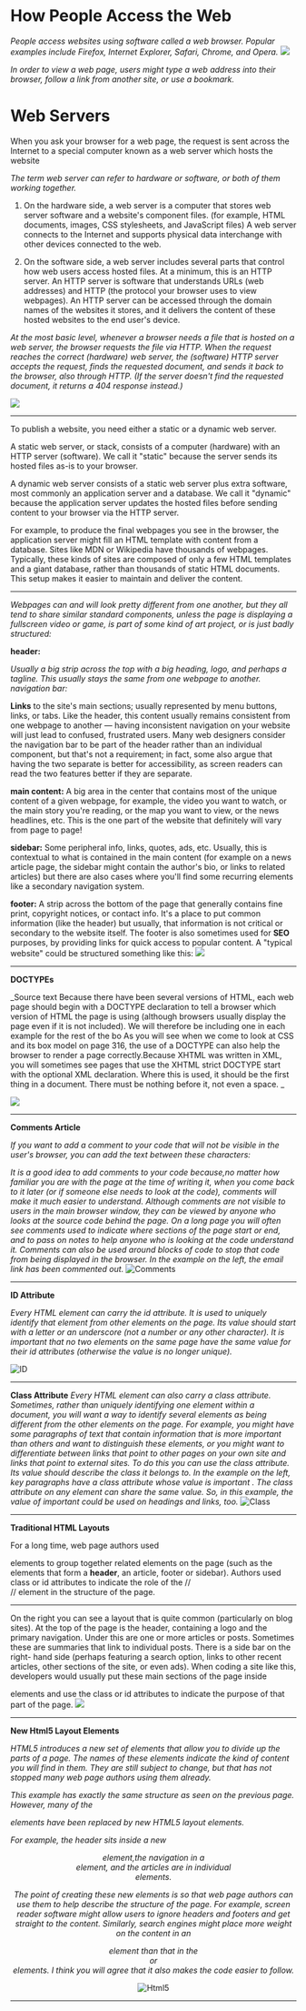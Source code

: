 # How People Access the Web
_People access websites using software called a web browser. Popular examples include Firefox, Internet Explorer, Safari, Chrome, and Opera._
![](https://mqalaat.net/images/8/8b/%D8%A7%D9%81%D8%B6%D9%84_%D9%85%D8%AA%D8%B5%D9%81%D8%AD%D8%A7%D8%AA_%D9%84%D9%84%D9%83%D9%85%D8%A8%D9%8A%D9%88%D8%AA%D8%B1.jpg)
<br/>

_In order to view a web page, users might type a web address
into their browser, follow a link from another site, or use a
bookmark._

# Web Servers
When you ask your browser for a web page, the request is sent across the Internet to a special computer known as a web server which hosts the website

_The term web server can refer to hardware or software, or both of them working together._

1. On the hardware side, a web server is a computer that stores web server software and a website's component files. (for example, HTML documents, images, CSS stylesheets, and JavaScript files) A web server connects to the Internet 
and supports physical data interchange with other devices connected to the web.

2. On the software side, a web server includes several parts that control how web users access hosted files. At a minimum, this is an HTTP server. An HTTP server is software that understands URLs (web addresses) and HTTP (the protocol your browser uses to view webpages). An HTTP server can be accessed through the domain names of the websites it stores, and it delivers the content of these hosted websites to the end user's device.

_At the most basic level, whenever a browser needs a file that is hosted on a web server, the browser requests the file via HTTP. When the request reaches the correct (hardware) web server, the (software) HTTP server accepts the request, finds the requested document, and sends it back to the browser, also through HTTP. (If the server doesn't find the requested document, it returns a 404 response instead.)_

![](https://developer.mozilla.org/en-US/docs/Learn/Common_questions/What_is_a_web_server/web-server.svg)

***
To publish a website, you need either a static or a dynamic web server.

A static web server, or stack, consists of a computer (hardware) with an HTTP server (software). We call it "static" because the server sends its hosted files as-is to your browser.

A dynamic web server consists of a static web server plus extra software, most commonly an application server and a database. We call it "dynamic" because the application server updates the hosted files before sending content to your browser via the HTTP server.

For example, to produce the final webpages you see in the browser, the application server might fill an HTML template with content from a database. Sites like MDN or Wikipedia have thousands of webpages. Typically, these kinds of sites are composed of only a few HTML templates and a giant database, rather than thousands of static HTML documents. This setup makes it easier to maintain and deliver the content.
 ***


 _Webpages can and will look pretty different from one another, but they all tend to share similar standard components, unless the page is displaying a fullscreen video or game, is part of some kind of art project, or is just badly structured:_

**header:**

_Usually a big strip across the top with a big heading, logo, and perhaps a tagline. This usually stays the same from one webpage to another.
navigation bar:_

**Links** to the site's main sections; usually represented by menu buttons, links, or tabs. Like the header, this content usually remains consistent from one webpage to another — having inconsistent navigation on your website will just lead to confused, frustrated users. Many web designers consider the navigation bar to be part of the header rather than an individual component, but that's not a requirement; in fact, some also argue that having the two separate is better for accessibility, as screen readers can read the two features better if they are separate.

**main content:**
A big area in the center that contains most of the unique content of a given webpage, for example, the video you want to watch, or the main story you're reading, or the map you want to view, or the news headlines, etc. This is the one part of the website that definitely will vary from page to page!

**sidebar:**
Some peripheral info, links, quotes, ads, etc. Usually, this is contextual to what is contained in the main content (for example on a news article page, the sidebar might contain the author's bio, or links to related articles) but there are also cases where you'll find some recurring elements like a secondary navigation system.

**footer:**
A strip across the bottom of the page that generally contains fine print, copyright notices, or contact info. It's a place to put common information (like the header) but usually, that information is not critical or secondary to the website itself. The footer is also sometimes used for **SEO** purposes, by providing links for quick access to popular content.
A "typical website" could be structured something like this:
![](https://developer.mozilla.org/en-US/docs/Learn/HTML/Introduction_to_HTML/Document_and_website_structure/sample-website.png)

***
**DOCTYPEs** 

_Source text Because there have been several versions of HTML, each web page should begin with a DOCTYPE declaration to tell a browser which version of HTML the page is using (although browsers usually display the page even if it is not included). We will therefore be including one in each example for the rest of the bo As you will see when we come to look at CSS and its box model on
page 316, the use of a DOCTYPE can also help the browser to render a page correctly.Because XHTML was written in XML, you will sometimes see pages that use the XHTML strict DOCTYPE start with the optional XML declaration.
Where this is used, it should be the first thing in a document. There must be nothing before it, not even a space. _
 
![](https://i.ibb.co/4fz89Lq/erty.png)
***
**Comments Article**
<!-- -->
_If you want to add a comment to your code that will not be
visible in the user's browser, you can add the text between these
characters:_
<!-- comment goes here -->
_It is a good idea to add comments to your code because,no matter how familiar you are with the page at the time of writing it, when you come back to it later (or if someone else needs to look at the code), comments will make it much easier to understand. Although comments are not visible to users in the main browser window, they can be viewed by anyone who looks at the source code behind the page. On a long page you will often see comments used to indicate
where sections of the page start or end, and to pass on notes to help anyone who is looking at the code understand it. Comments can also be used
around blocks of code to stop that code from being displayed in the browser. In the example on the left, the email link has been commented out._
![Comments](https://i.ibb.co/dP2sNNt/image.png)
***
**ID Attribute**

_Every HTML element can carry the id attribute. It is used to uniquely identify that element from other elements on the page. Its value should start with a letter or an underscore (not a number or any other character).
It is important that no two elements on the same page have the same value for their id attributes (otherwise the value is no longer unique)._

![ID](https://i.ibb.co/1zLqX3w/1.png)

***
**Class Attribute**
_Every HTML element can also carry a class attribute. Sometimes, rather than uniquely identifying one element within a document, you will want a way to identify several elements as being different from the other elements on the page. For example, you might have some paragraphs of text that contain information that is more important than others and want to distinguish these elements, or you might want to differentiate between links that point to other
pages on your own site and links that point to external sites. To do this you can use the class attribute. Its value should describe the class it belongs to. In the example on the left, key paragraphs have a class attribute whose value is important . The class attribute on any element can share the same
value. So, in this example, the value of important could be used on headings and links, too._
![Class](https://i.ibb.co/Ntyfb47/2.png)
***
**Traditional HTML Layouts** 

For a long time, web page authors used <div> elements to group together related elements on the page (such as the elements that form a **header**, an article, footer or sidebar). Authors used class or id attributes to indicate the role of the //<div>// element in the structure of the page. 
***
On the right you can see a layout that is quite common (particularly on blog sites). At the top of the page is the header, containing a logo and the
primary navigation. Under this are one or more articles or posts. Sometimes
these are summaries that link to individual posts. There is a side bar on the right- hand side (perhaps featuring a search option, links to other recent articles, other sections of the site, or even ads). When coding a site like this, developers would usually put these main sections of the page inside <div> elements and use the class or id attributes to indicate the purpose of that part of the page.
![](https://i.ibb.co/dGHLt1F/3.png)
***
**New Html5 Layout Elements**

_HTML5 introduces a new set of elements that allow you to divide up the
parts of a page. The names of these elements indicate the kind of content
you will find in them. They are still subject to change, but that has not
stopped many web page authors using them already._

_This example has exactly the same structure as seen on the previous page. However, many of the <div> elements have been replaced by new HTML5 layout
elements._

_For example, the header sits inside a new <header> element,the navigation in a <nav> element, and the articles are in individual <article> elements._

_The point of creating these new elements is so that web page authors can use them to help describe the structure of the page. For example, screen reader software might allow users to ignore headers and footers and get straight to
the content. Similarly, search engines might place more weight on the content in an <article> element than that in the <header> or <footer> elements. I think you will agree that it also makes the code easier to follow._

![Html5](https://i.ibb.co/ZM5qhCn/4.png)
***


